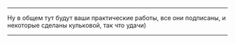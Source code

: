 ---
Ну в общем тут будут ваши практические работы, все они подписаны, и некоторые сделаны кульковой, так что удачи)
***
